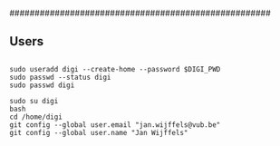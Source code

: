 ####################################################
## Users
## 

```
sudo useradd digi --create-home --password $DIGI_PWD
sudo passwd --status digi
sudo passwd digi

sudo su digi
bash
cd /home/digi
git config --global user.email "jan.wijffels@vub.be"
git config --global user.name "Jan Wijffels"
```